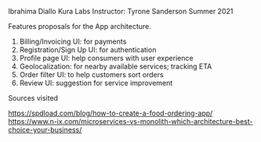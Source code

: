 
Ibrahima Diallo
Kura Labs
Instructor: Tyrone Sanderson
Summer 2021

Features proposals for the App architecture.

1. Billing/Invoicing UI: for payments
2. Registration/Sign Up UI: for authentication
3. Profile page UI: help consumers with user experience
4. Geolocalization: for nearby available services; tracking ETA
5. Order filter UI: to help customers sort orders
6. Review UI: suggestion for service improvement





Sources visited

https://spdload.com/blog/how-to-create-a-food-ordering-app/
https://www.n-ix.com/microservices-vs-monolith-which-architecture-best-choice-your-business/

